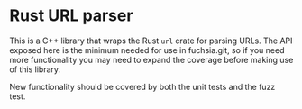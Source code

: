# Rust URL parser

This is a C++ library that wraps the Rust `url` crate for parsing URLs. The
API exposed here is the minimum needed for use in fuchsia.git, so if you need
more functionality you may need to expand the coverage before making use of this
library.

New functionality should be covered by both the unit tests and the fuzz test.
